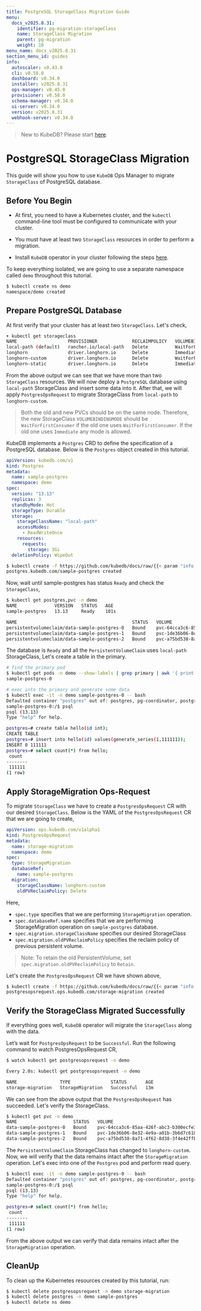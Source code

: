 ```yaml
---
title: PostgreSQL StorageClass Migration Guide
menu:
  docs_v2025.8.31:
    identifier: pg-migration-storageClass
    name: StorageClass Migration
    parent: pg-migration
    weight: 10
menu_name: docs_v2025.8.31
section_menu_id: guides
info:
  autoscaler: v0.43.0
  cli: v0.58.0
  dashboard: v0.34.0
  installer: v2025.8.31
  ops-manager: v0.45.0
  provisioner: v0.58.0
  schema-manager: v0.34.0
  ui-server: v0.34.0
  version: v2025.8.31
  webhook-server: v0.34.0
---
```


> New to KubeDB? Please start [here](/docs/v2025.8.31/README).

# PostgreSQL StorageClass Migration

This guide will show you how to use `KubeDB` Ops Manager to  migrate `StorageClass` of PostgreSQL database.

## Before You Begin

- At first, you need to have a Kubernetes cluster, and the `kubectl` command-line tool must be configured to communicate with your cluster.

- You must have at least two `StorageClass` resources in order to perform a migration.

- Install `KubeDB` operator in your cluster following the steps [here](/docs/v2025.8.31/setup/README).

To keep everything isolated, we are going to use a separate namespace called `demo` throughout this tutorial.

```bash
$ kubectl create ns demo
namespace/demo created
```

## Prepare PostgreSQL Database

At first verify that your cluster has at least two `StorageClass`. Let's check,

```bash
➤ kubectl get storageclass
NAME                   PROVISIONER             RECLAIMPOLICY   VOLUMEBINDINGMODE      ALLOWVOLUMEEXPANSION   AGE
local-path (default)   rancher.io/local-path   Delete          WaitForFirstConsumer   false                  12d
longhorn               driver.longhorn.io      Delete          Immediate              true                   12d
longhorn-custom        driver.longhorn.io      Delete          WaitForFirstConsumer   true                   2d20h
longhorn-static        driver.longhorn.io      Delete          Immediate              true                   12d
```
From the above output we can see that we have more than two `StorageClass` resources. We will now deploy a `PostgreSQL` database using `local-path` StorageClass and insert some data into it.
After that, we will apply `PostgresOpsRequest` to migrate StorageClass from `local-path` to `longhorn-custom`.

> Both the old and new PVCs should be on the same node. Therefore, the new StorageClass `VOLUMEBINDINGMODE` should be `WaitForFirstConsumer` if the old one uses `WaitForFirstConsumer`. If the old one uses `Immediate` any mode is allowed.

KubeDB implements a `Postgres` CRD to define the specification of a PostgreSQL database. Below is the `Postgres` object created in this tutorial.

```yaml
apiVersion: kubedb.com/v1
kind: Postgres
metadata:
  name: sample-postgres
  namespace: demo
spec:
  version: "13.13"
  replicas: 3
  standbyMode: Hot
  storageType: Durable
  storage:
    storageClassName: "local-path"
    accessModes:
      - ReadWriteOnce
    resources:
      requests:
        storage: 3Gi
  deletionPolicy: WipeOut
```

```bash
$ kubectl create -f https://github.com/kubedb/docs/raw/{{< param "info.version" >}}/docs/examples/postgres/migration/sample-postgres.yaml
postgres.kubedb.com/sample-postgres created
```
Now, wait until sample-postgres has status `Ready` and check the `StorageClass`,

```bash
$ kubectl get postgres,pvc -n demo
NAME              VERSION   STATUS   AGE
sample-postgres   13.13     Ready    101s

NAME                                           STATUS   VOLUME                                     CAPACITY   ACCESS MODES   STORAGECLASS   VOLUMEATTRIBUTESCLASS   AGE
persistentvolumeclaim/data-sample-postgres-0   Bound    pvc-64cca3c6-85aa-426f-abc3-b300ecfe365a   3Gi        RWO            local-path     <unset>                 96s
persistentvolumeclaim/data-sample-postgres-1   Bound    pvc-1de36b06-8e32-4e9a-a01b-3b6d7c618688   3Gi        RWO            local-path     <unset>                 90s
persistentvolumeclaim/data-sample-postgres-2   Bound    pvc-a75bd538-8a71-4f62-8d38-3f4e42ffb225   3Gi        RWO            local-path     <unset>                 85s
```

The database is `Ready` and all the `PersistentVolumeClaim` uses `local-path`  StorageClass, Let's create a table in the primary.

```bash
# find the primary pod
$ kubectl get pods -n demo --show-labels | grep primary | awk '{ print $1 }'
sample-postgres-0

# exec into the primary and generate some data
$ kubectl exec -it -n demo sample-postgres-0 -- bash
Defaulted container "postgres" out of: postgres, pg-coordinator, postgres-init-container (init)
sample-postgres-0:/$ psql
psql (13.13)
Type "help" for help.

postgres=# create table hello(id int);
CREATE TABLE
postgres=# insert into hello(id) values(generate_series(1,111111));
INSERT 0 111111
postgres=# select count(*) from hello;
 count  
--------
 111111
(1 row)

```

## Apply StorageMigration Ops-Request
To migrate `StorageClass` we have to create a `PostgresOpsRequest` CR with our desired `StorageClass`. Below is the YAML of the `PostgresOpsRequest` CR that we are going to create,

```yaml
apiVersion: ops.kubedb.com/v1alpha1
kind: PostgresOpsRequest
metadata:
  name: storage-migration
  namespace: demo
spec:
  type: StorageMigration
  databaseRef:
    name: sample-postgres
  migration:
    storageClassName: longhorn-custom
    oldPVReclaimPolicy: Delete
```

Here,

- `spec.type` specifies that we are performing `StorageMigration` operation.
- `spec.databaseRef.name` specifies that we are performing StorageMigration operation on `sample-postgres` database.
- `spec.migration.storageClassName` specifies our desired StorageClass
- `spec.migration.oldPVReclaimPolicy` specifies the reclaim policy of previous persistent volume. 

> Note: To retain the old PersistentVolume, set `spec.migration.oldPVReclaimPolicy` to `Retain`.

Let's create the `PostgresOpsRequest` CR we have shown above,

``` bash
$ kubectl create -f https://github.com/kubedb/docs/raw/{{< param "info.version" >}}/docs/examples/postgres/migration/storage-migration.yaml
postgresopsrequest.ops.kubedb.com/storage-migration created
```
## Verify the StorageClass Migrated Successfully

If everything goes well, `KubeDB` operator will migrate the `StorageClass` along with the data.

Let’s wait for `PostgresOpsRequest` to be `Successful`. Run the following command to watch PostgresOpsRequest CR,

``` bash
$ watch kubectl get postgresopsrequest -n demo

Every 2.0s: kubectl get postgresopsrequest -n demo  

NAME                TYPE               STATUS       AGE
storage-migration   StorageMigration   Successful   13m
```

We can see from the above output that the `PostgresOpsRequest` has succeeded. Let's verify the StorageClass.

``` bash
$ kubectl get pvc -n demo
NAME                     STATUS   VOLUME                                     CAPACITY   ACCESS MODES   STORAGECLASS        VOLUMEATTRIBUTESCLASS   AGE
data-sample-postgres-0   Bound    pvc-64cca3c6-85aa-426f-abc3-b300ecfe365a   3Gi        RWO            longhorn-custom     <unset>                 21m
data-sample-postgres-1   Bound    pvc-1de36b06-8e32-4e9a-a01b-3b6d7c618688   3Gi        RWO            longhorn-custom     <unset>                 21m
data-sample-postgres-2   Bound    pvc-a75bd538-8a71-4f62-8d38-3f4e42ffb225   3Gi        RWO            longhorn-custom     <unset>                 21m
```

The `PersistentVolumeClaim` StorageClass has changed to `longhorn-custom`. Now, we will verify that the data remains intact after the `StorageMigration` operation. Let's exec into one of the `Postgres` pod and perform read query.

```bash
$ kubectl exec -it -n demo sample-postgres-0 -- bash
Defaulted container "postgres" out of: postgres, pg-coordinator, postgres-init-container (init)
sample-postgres-0:/$ psql
psql (13.13)
Type "help" for help.

postgres=# select count(*) from hello;
 count  
--------
 111111
(1 row)
```

From the above output we can verify that data remains intact after the `StorageMigration` operation.

## CleanUp

To clean up the Kubernetes resources created by this tutorial, run:

```bash
$ kubectl delete postgresopsrequest -n demo storage-migration
$ kubectl delete postgres -n demo sample-postgres
$ kubectl delete ns demo
```